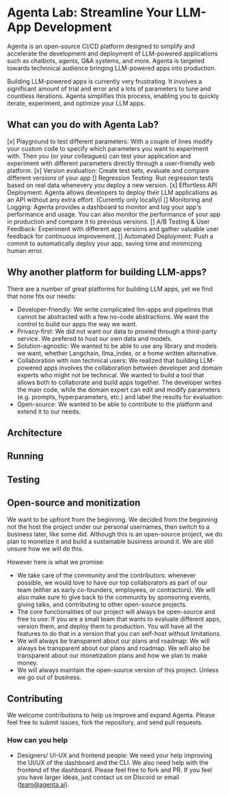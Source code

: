 # Agenta Lab: Streamline Your LLM-App Development

Agenta is an open-source CI/CD platform designed to simplify and accelerate the development and deployment of LLM-powered applications such as chatbots, agents, Q&A systems, and more. Agenta is targeted towards technnical audience bringing LLM-powered apps into production.

Building LLM-powered apps is currently very frustrating. It involves a significant amount of trial and error and a lots of parameters to tune and countless iterations. Agenta simplifies this process, enabling you to quickly iterate, experiment, and optimize your LLM apps.

## What can you do with Agenta Lab?

[x] Playground to test different parameters: With a couple of lines modify your custom code to specify which parameters you want to experiment with. Then you (or your colleagues) can test your application and experiment with different parameters directly through a user-friendly web platform.
[x] Version evaluation: Create test sets, evaluate and compare different versions of your app
[] Regression Testing: Run regression tests based on real data whenevery you deploy a new version.
[x] Effortless API Deployment: Agenta allows developers to deploy their LLM applications as an API without any extra effort. (Currently only locally)Í
[] Monitoring and Logging: Agenta provides a dashboard to monitor and log your app's performance and usage. You can also monitor the performance of your app in production and compare it to previous versions.
[] A/B Testing & User Feedback: Experiment with different app versions and gather valuable user feedback for continuous improvement.
[] Automated Deployment: Push a commit to automatically deploy your app, saving time and minimizing human error.

## Why another platform for building LLM-apps?

There are a number of great platforms for building LLM apps, yet we find that none fits our needs:

- Developer-friendly: We write complicated llm-apps and pipelines that cannot be abstracted with a few no-code abstractions. We want the control to build our apps the way we want.
- Privacy-first: We did not want our data to proxied through a third-party service. We prefered to host our own data and models.
- Solution-agnostic: We wanted to be able to use any library and models we want, whether Langchain, llma_index, or a home written alternative.
- Collaboration with non technical users: We realized that building LLM-powered apps involves the collaboration between developer and domain experts who might not be technical. We wanted to build a tool that allows both to collaborate and build apps together. The developer writes the main code, while the domain expert can edit and modify parameters (e.g. prompts, hyperparameters, etc.) and label the results for evaluation
- Open-source: We wanted to be able to contribute to the platform and extend it to our needs.


## Architecture

## Running

## Testing

## Open-source and monitization
We want to be upfront from the beginning. We decided from the beginning not the host the project under our personal usernames, then switch to a business later, like some did. Although this is an open-source project, we do plan to monetize it and build a sustainable business around it. We are still unsure how we will do this.

However here is what we promise:
- We take care of the community and the contributors: whenever possible, we would love to have our top collaborators as part of our team (either as early co-founders, employees, or contractors). We will also make sure to give back to the community by sponsoring events, giving talks, and contributing to other open-source projects.
- The core functionalities of our project will always be open-source and free to use: If you are a small team that wants to evaluate different apps, version them, and deploy them to production. You will have all the features to do that in a version that you can self-host without limitations.
- We will always be transparent about our plans and roadmap: We will always be transparent about our plans and roadmap. We will also be transparent about our monetization plans and how we plan to make money.
- We will always maintain the open-source version of this project. Unless we go out of business.


## Contributing

We welcome contributions to help us improve and expand Agenta. Please feel free to submit issues, fork the repository, and send pull requests.

### How can you help
- Designers/ UI-UX and frontend people: We need your help improving the UI/UX of the dashboard and the CLI. We also need help with the frontend of the dashboard. Please feel free to fork and PR. If you feel you have larger ideas, just contact us on Discord or email (team@agenta.ai).
